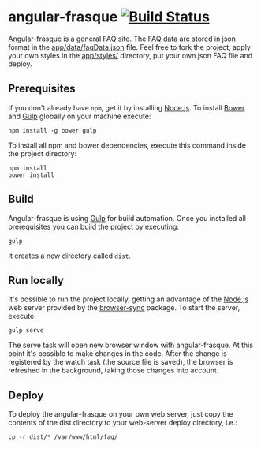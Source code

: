 angular-frasque [![Build Status](https://travis-ci.org/vrockai/angular-frasque.svg?branch=master)](https://travis-ci.org/vrockai/angular-frasque)
===============

Angular-frasque is a general FAQ site. The FAQ data are stored in json format in the [app/data/faqData.json](https://github.com/vrockai/angular-frasque/blob/master/app/data/faqData.json) file. Feel free to fork the project, apply your own styles in the [app/styles/](https://github.com/vrockai/angular-frasque/tree/master/app/styles) directory, put your own json FAQ file and deploy.

## Prerequisites

If you don't already have `npm`, get it by installing [Node.js](http://nodejs.org/). To install [Bower](http://bower.io/) and [Gulp](http://gulpjs.com/) globally on your machine execute:

`npm install -g bower gulp`

To install all npm and bower dependencies, execute this command inside the project directory:

```
npm install
bower install
```

## Build

Angular-frasque is using [Gulp](http://gulpjs.com/) for build automation. Once you installed all prerequisites you can build the project by executing:

`gulp`

It creates a new directory called `dist`.

## Run locally

It's possible to run the project locally, getting an advantage of the [Node.js](http://nodejs.org/) web server provided by the [browser-sync](http://www.browsersync.io/) package. To start the server, execute:

`gulp serve`

The serve task will open new browser window with angular-frasque. At this point it's possible to make changes in the code. After the change is registered by the watch task (the source file is saved), the browser is refreshed in the background, taking those changes into account.

## Deploy

To deploy the angular-frasque on your own web server, just copy the contents of the dist directory to your web-server deploy directory, i.e.:

`cp -r dist/* /var/www/html/faq/`

